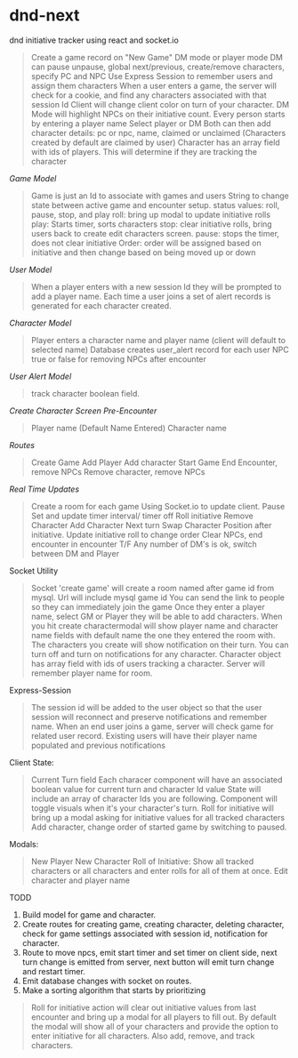 # dnd-next
dnd initiative tracker using react and socket.io



> Create a game record on "New Game" 
> DM mode or player mode
> DM can pause unpause, global next/previous, create/remove characters, specify PC and NPC
> Use Express Session to remember users and assign them characters
> When a user enters a game, the server will check for a cookie, and find any characters associated with that session Id
> Client will change client color on turn of your character. 
> DM Mode will highlight NPCs on their initiative count.
> Every person starts by entering a player name
> Select player or DM
> Both can then add character details: pc or npc, name, claimed or unclaimed (Characters created by default are claimed by user) 
> Character has an array field with ids of players. This will determine if they are tracking the character

*Game Model*
> Game is just an Id to associate with games and users
> String to change state between active game and encounter setup.
> status values: roll, pause, stop, and play
> roll: bring up modal to update initiative rolls
> play: Starts timer, sorts characters
> stop: clear initiative rolls, bring users back to create edit characters screen.
> pause: stops the timer, does not clear initiative
> Order: order will be assigned based on initiative and then change based on being moved up or down

*User Model*
> When a player enters with a new session Id they will be prompted to add a player name.
> Each time a user joins a set of alert records is generated for each character created.

*Character Model*
> Player enters a character name and player name (client will default to selected name)
> Database creates user_alert record for each user
> NPC true or false for removing NPCs after encounter

*User Alert Model*
> track character boolean field.

*Create Character Screen Pre-Encounter*
> Player name (Default Name Entered)
> Character name

*Routes*
> Create Game
> Add Player
> Add character
> Start Game
> End Encounter, remove NPCs
> Remove character, remove NPCs

*Real Time Updates*
> Create a room for each game
> Using Socket.io to update client. 
> Pause
> Set and update timer interval/ timer off
> Roll initiative
> Remove Character
> Add Character
> Next turn
> Swap Character Position after initiative.
> Update initiative roll to change order
> Clear NPCs, end encounter
> in encounter T/F
> Any number of DM's is ok, switch between DM and Player



Socket Utility
> Socket 'create game' will create a room named after game id from mysql.
> Url will include mysql game id
> You can send the link to people so they can immediately join the game
> Once they enter a player name, select GM or Player they will be able to add characters. 
> When you hit create charactermodal will show player name and character name fields with default name the one they entered the room with. 
> The characters you create will show notification on their turn. 
> You can turn off and turn on notifications for any character.
> Character object has array field with ids of users tracking a character.
> Server will remember player name for room.


Express-Session
> The session id will be added to the user object so that the user session will reconnect and preserve notifications and remember name.
> When an end user joins a game, server will check game for related user record.
> Existing users will have their player name populated and previous notifications 

Client State:
> Current Turn field 
> Each characer component will have an associated boolean value for current turn and character Id value
> State will include an array of character Ids you are following.
> Component will toggle visuals when it's your character's turn. 
> Roll for initiative will bring up a modal asking for initiative values for all tracked characters
> Add character, change order of started game by switching to paused. 

Modals:
> New Player
> New Character
> Roll of Initiative: Show all tracked characters or all characters and enter rolls for all of them at once.
> Edit character and player name

TODD
1. Build model for game and character.
2. Create routes for creating game, creating character, deleting character, check for game settings associated with session id, notification for character.
3. Route to move npcs, emit start timer and set timer on client side, next turn change is emitted from server, next button will emit turn change and restart timer. 
4. Emit database changes with socket on routes. 
5. Make a sorting algorithm that starts by prioritizing 

> Roll for initiative action will clear out initiative values from last encounter and bring up a modal for all players to fill out. By default the modal will show all of your characters and provide the option to enter initiative for all characters. Also add, remove, and track characters. 